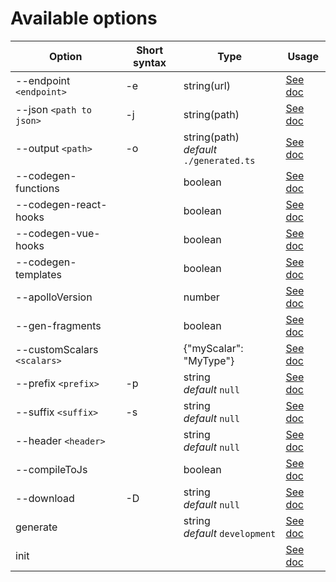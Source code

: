 # Available options

| Option                      | Short syntax | Type                                         | Usage                                   |
| --------------------------- | ------------ | -------------------------------------------- | --------------------------------------- |
| --endpoint `<endpoint>`     | -e           | string(url)                                  | [See doc](/options/endpoint)            |
| --json `<path to json>`     | -j           | string(path)                                 | [See doc](/options/json)                |
| --output `<path>`           | -o           | string(path) <br> _default_ `./generated.ts` | [See doc](/options/output)              |
| --codegen-functions         |              | boolean                                      | [See doc](/options/codegen-functions)   |
| --codegen-react-hooks       |              | boolean                                      | [See doc](/options/codegen-react-hooks) |
| --codegen-vue-hooks         |              | boolean                                      | [See doc](/options/codegen-vue-hooks)   |
| --codegen-templates         |              | boolean                                      | [See doc](/options/withGqlQueries)      |
| --apolloVersion             |              | number                                       | [See doc](/options/apolloVersion)       |
| --gen-fragments             |              | boolean                                      | [See doc](/options/gen-fragments)       |
| --customScalars `<scalars>` |              | {"myScalar": "MyType"}                       | [See doc](/options/customScalars)       |
| --prefix `<prefix>`         | -p           | string <br> _default_ `null`                 | [See doc](/options/prefix)              |
| --suffix `<suffix>`         | -s           | string <br> _default_ `null`                 | [See doc](/options/suffix)              |
| --header `<header>`         |              | string <br> _default_ `null`                 | [See doc](/options/header)              |
| --compileToJs               |              | boolean                                      | [See doc](/options/jsMode)              |
| --download                  | -D           | string <br> _default_ `null`                 | [See doc](/options/download)            |
| generate                    |              | string <br> _default_ `development`          | [See doc](/configuration/config)        |
| init                        |              |                                              | [See doc](/configuration/init)          |
